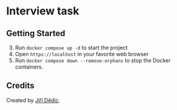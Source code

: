 # Interview task

## Getting Started

3. Run `docker compose up -d` to start the project
4. Open `https://localhost` in your favorite web browser
5. Run `docker compose down --remove-orphans` to stop the Docker containers.

## Credits

Created by [Jiří Dědic](mailto:jirded@gmail.com).
